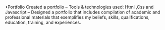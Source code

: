 •Portfolio
Created a portfolio
– Tools & technologies used: Html ,Css and Javascript
– Designed a portfolio that includes compilation of academic and professional materials that exemplifies my beliefs,
  skills, qualifications, education, training, and experiences.

